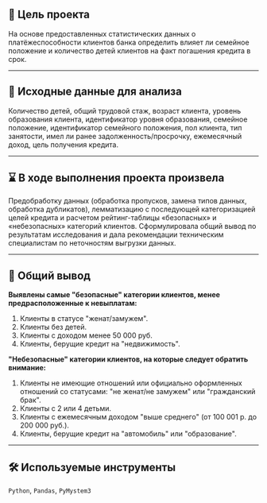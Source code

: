 ## 🎯 Цель проекта
На основе предоставленных статистических данных о платёжеспособности клиентов банка определить влияет ли семейное положение и количество детей клиентов на факт погашения кредита в срок.
<hr>

## 📂 Исходные данные для анализа
Количество детей, общий трудовой стаж, возраст клиента, уровень образования клиента, идентификатор уровня образования, семейное положение, идентификатор семейного положения, пол клиента, тип занятости, имел ли ранее задолженность/просрочку, ежемесячный доход, цель получения кредита.
<hr>

## ⌛ В ходе выполнения проекта произвела
Предобработку данных (обработка пропусков, замена типов данных, обработка дубликатов), лемматизацию с последующей категоризацией целей кредита и расчетом рейтинг-таблицы «безопасных» и «небезопасных» категорий клиентов. Сформулировала общий вывод по результатам исследования и дала рекомендации техническим специалистам по неточностям выгрузки данных.
<hr>

## 📃 Общий вывод
**Выявлены самые "безопасные" категории клиентов, менее предрасположенные к невыплатам:**
1. Клиенты в статусе "женат/замужем".
2. Клиенты без детей.
3. Клиенты с доходом менее 50 000 руб.
4. Клиенты, берущие кредит на "недвижимость".

**"Небезопасные" категории клиентов, на которые следует обратить внимание:**
1. Клиенты  не имеющие отношений или официально оформленных отношений со статусами: "не женат/не замужем" или "гражданский брак".
2. Клиенты с 2 или 4 детьми.
3. Клиенты с ежемесячным доходом "выше среднего" (от 100 001 р. до 200 000 руб.).
4. Клиенты, берущие кредит на "автомобиль" или "образование".
<hr>

## 🛠️ Используемые инструменты
`Python`, `Pandas`, `PyMystem3`
